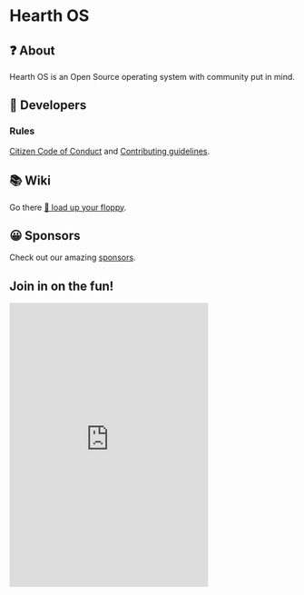 # Hearth OS
## ❓ About
Hearth OS is an Open Source operating system with community put in mind.

## 🤖 Developers
### Rules
[Citizen Code of Conduct](community/CODE_OF_CONDUCT.md) and [Contributing guidelines](community/CONTRIBUTING.md).

## 📚 Wiki
Go there [💾 load up your floppy](https://hearth-os.github.io/site/).

## 😀 Sponsors
Check out our amazing [sponsors](sponsors.md).

## Join in on the fun!
<iframe src="https://discord.com/widget?id=849828750941093909&theme=dark" width="350" height="500" allowtransparency="true" frameborder="0" sandbox="allow-popups allow-popups-to-escape-sandbox allow-same-origin allow-scripts"></iframe>

